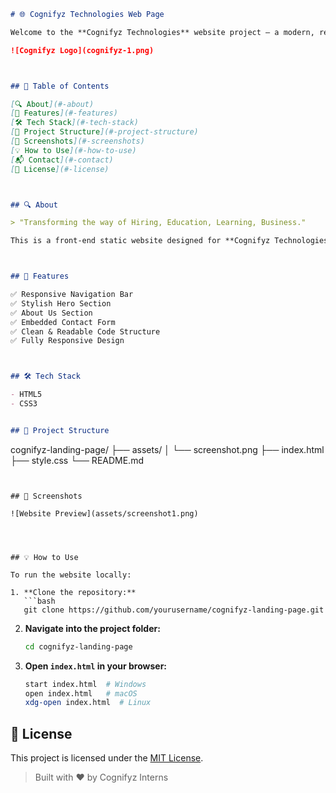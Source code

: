 ```markdown
# 🌐 Cognifyz Technologies Web Page

Welcome to the **Cognifyz Technologies** website project — a modern, responsive landing page built using **HTML** and **CSS**. This project presents the brand's vision, services, and a contact form in a sleek and user-friendly layout.

![Cognifyz Logo](cognifyz-1.png)



## 📌 Table of Contents

[🔍 About](#-about)
[🚀 Features](#-features)
[🛠️ Tech Stack](#️-tech-stack)
[📁 Project Structure](#-project-structure)
[📸 Screenshots](#-screenshots)
[💡 How to Use](#-how-to-use)
[📬 Contact](#-contact)
[📄 License](#-license)



## 🔍 About

> "Transforming the way of Hiring, Education, Learning, Business."

This is a front-end static website designed for **Cognifyz Technologies**, a company leading in the AI, ML, and Data Analytics space. It showcases the company's mission, offerings, and a form to connect with potential users or clients.



## 🚀 Features

✅ Responsive Navigation Bar
✅ Stylish Hero Section
✅ About Us Section
✅ Embedded Contact Form
✅ Clean & Readable Code Structure
✅ Fully Responsive Design



## 🛠️ Tech Stack

- HTML5
- CSS3


## 📁 Project Structure

```

cognifyz-landing-page/
├── assets/
│   └── screenshot.png
├── index.html
├── style.css
└── README.md


````


## 📸 Screenshots

![Website Preview](assets/screenshot1.png)




## 💡 How to Use

To run the website locally:

1. **Clone the repository:**
   ```bash
   git clone https://github.com/yourusername/cognifyz-landing-page.git
````

2. **Navigate into the project folder:**

   ```bash
   cd cognifyz-landing-page
   ```

3. **Open `index.html` in your browser:**

   ```bash
   start index.html  # Windows
   open index.html   # macOS
   xdg-open index.html  # Linux
   ```


## 📄 License

This project is licensed under the [MIT License](LICENSE).


> Built with ❤️ by Cognifyz Interns




